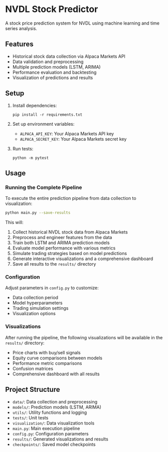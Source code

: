 # NVDL Stock Predictor

A stock price prediction system for NVDL using machine learning and time series analysis.

## Features

- Historical stock data collection via Alpaca Markets API
- Data validation and preprocessing
- Multiple prediction models (LSTM, ARIMA)
- Performance evaluation and backtesting
- Visualization of predictions and results

## Setup

1. Install dependencies:
   ```
   pip install -r requirements.txt
   ```

2. Set up environment variables:
   - `ALPACA_API_KEY`: Your Alpaca Markets API key
   - `ALPACA_SECRET_KEY`: Your Alpaca Markets secret key

3. Run tests:
   ```
   python -m pytest
   ```

## Usage

### Running the Complete Pipeline

To execute the entire prediction pipeline from data collection to visualization:

```bash
python main.py --save-results
```

This will:
1. Collect historical NVDL stock data from Alpaca Markets
2. Preprocess and engineer features from the data
3. Train both LSTM and ARIMA prediction models
4. Evaluate model performance with various metrics
5. Simulate trading strategies based on model predictions
6. Generate interactive visualizations and a comprehensive dashboard
7. Save all results to the `results/` directory

### Configuration

Adjust parameters in `config.py` to customize:
- Data collection period
- Model hyperparameters
- Trading simulation settings
- Visualization options

### Visualizations

After running the pipeline, the following visualizations will be available in the `results/` directory:
- Price charts with buy/sell signals
- Equity curve comparisons between models
- Performance metric comparisons
- Confusion matrices
- Comprehensive dashboard with all results

## Project Structure

- `data/`: Data collection and preprocessing
- `models/`: Prediction models (LSTM, ARIMA)
- `utils/`: Utility functions and logging
- `tests/`: Unit tests
- `visualization/`: Data visualization tools
- `main.py`: Main execution pipeline
- `config.py`: Configuration parameters
- `results/`: Generated visualizations and results
- `checkpoints/`: Saved model checkpoints
